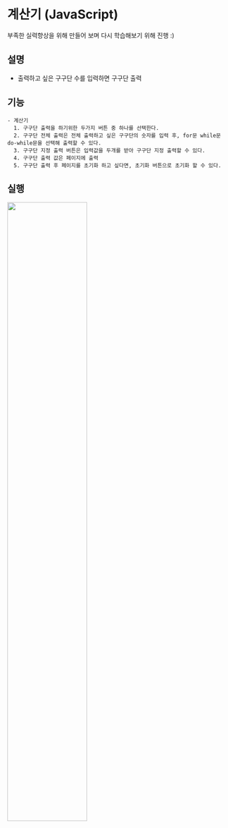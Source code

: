 # 계산기 (JavaScript)
부족한 실력향상을 위해 만들어 보며 다시 학습해보기 위해 진행 :)

## 설명
- 출력하고 싶은 구구단 수를 입력하면 구구단 출력

## 기능
```
- 계산기
  1. 구구단 출력을 하기위한 두가지 버튼 중 하나를 선택한다.
  2. 구구단 전체 출력은 전체 출력하고 싶은 구구단의 숫자를 입력 후, for문 while문 do-while문을 선택해 출력할 수 있다.
  3. 구구단 지정 출력 버튼은 입력값을 두개를 받아 구구단 지정 출력할 수 있다.
  4. 구구단 출력 값은 페이지에 출력
  5. 구구단 출력 후 페이지를 초기화 하고 싶다면, 초기화 버튼으로 초기화 할 수 있다. 
```

## 실행
<img src = "https://github.com/Minchae128/Practice_JS/assets/122027566/2ee6effb-4a70-43b3-b779-b4dde2d36878" width="60%" height="60%">
